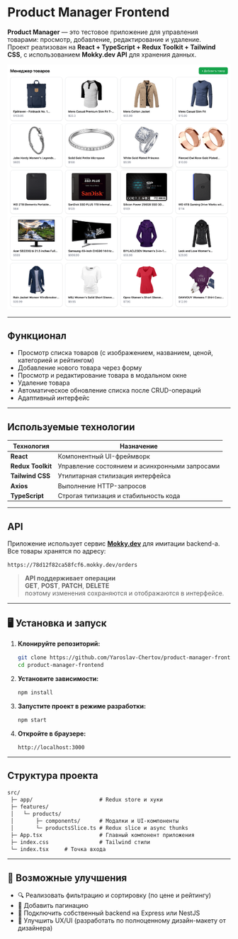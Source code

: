 # Product Manager Frontend

**Product Manager** — это тестовое приложение для управления товарами: просмотр, добавление, редактирование и удаление.  
Проект реализован на **React + TypeScript + Redux Toolkit + Tailwind CSS**, с использованием **Mokky.dev API** для хранения данных.

![](./src/images/Screenshot_readme.png)

---

## Функционал

-   Просмотр списка товаров (с изображением, названием, ценой, категорией и рейтингом)
-   Добавление нового товара через форму
-   Просмотр и редактирование товара в модальном окне
-   Удаление товара
-   Автоматическое обновление списка после CRUD-операций
-   Адаптивный интерфейс

---

## Используемые технологии

| Технология        | Назначение                                     |
| ----------------- | ---------------------------------------------- |
| **React**         | Компонентный UI-фреймворк                      |
| **Redux Toolkit** | Управление состоянием и асинхронными запросами |
| **Tailwind CSS**  | Утилитарная стилизация интерфейса              |
| **Axios**         | Выполнение HTTP-запросов                       |
| **TypeScript**    | Строгая типизация и стабильность кода          |

---

## API

Приложение использует сервис **[Mokky.dev](https://mokky.dev/)** для имитации backend-а.  
Все товары хранятся по адресу:

```
https://78d12f82ca58fcf6.mokky.dev/orders
```

> **API поддерживает операции**  
> **GET**, **POST**, **PATCH**, **DELETE**  
> поэтому изменения сохраняются и отображаются в интерфейсе.

---

## 🖥️ Установка и запуск

1. **Клонируйте репозиторий:**

    ```bash
    git clone https://github.com/Yaroslav-Chertov/product-manager-frontend.git
    cd product-manager-frontend
    ```

2. **Установите зависимости:**

    ```bash
    npm install
    ```

3. **Запустите проект в режиме разработки:**

    ```bash
    npm start
    ```

4. **Откройте в браузере:**
    ```
    http://localhost:3000
    ```

---

## Структура проекта

```
src/
 ├─ app/                     # Redux store и хуки
 ├─ features/
 │   └─ products/
 │       ├─ components/      # Модалки и UI-компоненты
 │       └─ productsSlice.ts # Redux slice и async thunks
 ├─ App.tsx                  # Главный компонент приложения
 ├─ index.css                # Tailwind стили
 └─ index.tsx     # Точка входа
```

---

## 🌟 Возможные улучшения

-   🔍 Реализовать фильтрацию и сортировку (по цене и рейтингу)
-   📑 Добавить пагинацию
-   🧱 Подключить собственный backend на Express или NestJS
-   🎨 Улучшить UX/UI (разработать по полноценному дизайн-макету от дизайнера)
